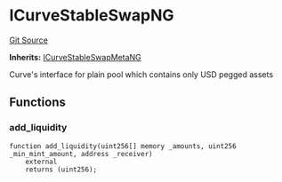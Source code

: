 # ICurveStableSwapNG
[Git Source](https://github.com/ubiquity/ubiquity-dollar/blob/447ec1d83d6aa0044c753bd31ba3571a47b64509/src/dollar/interfaces/ICurveStableSwapNG.sol)

**Inherits:**
[ICurveStableSwapMetaNG](/src/dollar/interfaces/ICurveStableSwapMetaNG.sol/interface.ICurveStableSwapMetaNG.md)

Curve's interface for plain pool which contains only USD pegged assets


## Functions
### add_liquidity


```solidity
function add_liquidity(uint256[] memory _amounts, uint256 _min_mint_amount, address _receiver)
    external
    returns (uint256);
```

